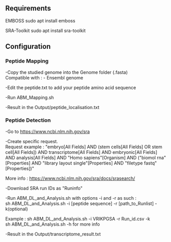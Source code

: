 ## Requirements

EMBOSS
sudo apt install emboss

SRA-Toolkit
sudo apt install sra-toolkit

## Configuration

### Peptide Mapping

-Copy the studied genome into the Genome folder (.fasta)  
Compatible with : - Ensembl genome

-Edit the peptide.txt to add your peptide amino acid sequence

-Run ABM_Mapping.sh

-Result in the Output/peptide_localisation.txt

### Peptide Detection

-Go to https://www.ncbi.nlm.nih.gov/sra

-Create specific request.  
Request example : "embryo[All Fields] AND (stem cells[All Fields] OR stem cell[All Fields]) AND transcriptome[All Fields] AND embryonic[All Fields] AND analysis[All Fields] AND "Homo sapiens"[Organism] AND ("biomol rna"[Properties] AND "library layout single"[Properties] AND "filetype fastq"[Properties])"  

More info : https://www.ncbi.nlm.nih.gov/sra/docs/srasearch/

-Download SRA run IDs as "Runinfo"

-Run ABM_DL_and_Analysis.sh with options -i and -r as such :  
sh ABM_DL_and_Analysis.sh -i [peptide sequence] -r [path_to_Runlist] -k(optional)  

Example : sh ABM_DL_and_Analysis.sh -i VRIKPGSA -r Run_id.csv -k  
sh ABM_DL_and_Analysis.sh -h for more info  

-Result in the Output/transcriptome_result.txt
